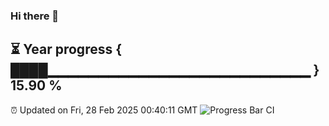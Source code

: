### Hi there 👋
⏳ Year progress { ████▁▁▁▁▁▁▁▁▁▁▁▁▁▁▁▁▁▁▁▁▁▁▁▁▁▁ } 15.90 %
---
⏰ Updated on Fri, 28 Feb 2025 00:40:11 GMT
![Progress Bar CI](https://github.com/Moyi321/Moyi321/workflows/Progress%20Bar%20CI/badge.svg)
